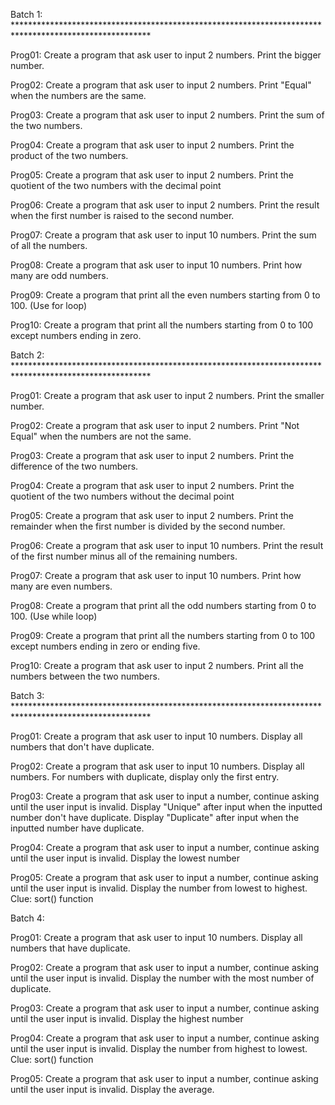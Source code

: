 Batch 1: *******************************************************************************************************

Prog01: Create a program that ask user to input 2 numbers. Print the bigger number.

Prog02: Create a program that ask user to input 2 numbers. Print "Equal" when the numbers are the same.

Prog03: Create a program that ask user to input 2 numbers. Print the sum of the two numbers.

Prog04: Create a program that ask user to input 2 numbers. Print the product of the two numbers.

Prog05: Create a program that ask user to input 2 numbers. Print the quotient of the two numbers with the decimal point

Prog06: Create a program that ask user to input 2 numbers. Print the result when the first number is raised to the second number.

Prog07: Create a program that ask user to input 10 numbers. Print the sum of all the numbers.

Prog08: Create a program that ask user to input 10 numbers. Print how many are odd numbers.

Prog09: Create a program that print all the even numbers starting from 0 to 100. (Use for loop)

Prog10: Create a program that print all the numbers starting from 0 to 100 except numbers ending in zero.


Batch 2: *******************************************************************************************************

Prog01: Create a program that ask user to input 2 numbers. Print the smaller number.

Prog02: Create a program that ask user to input 2 numbers. Print "Not Equal" when the numbers are not the same.

Prog03: Create a program that ask user to input 2 numbers. Print the difference of the two numbers.

Prog04: Create a program that ask user to input 2 numbers. Print the quotient of the two numbers without the decimal point

Prog05: Create a program that ask user to input 2 numbers. Print the remainder when the first number is divided by the second number.

Prog06: Create a program that ask user to input 10 numbers. Print the result of the first number minus all of the remaining numbers.

Prog07: Create a program that ask user to input 10 numbers. Print how many are even numbers.

Prog08: Create a program that print all the odd numbers starting from 0 to 100. (Use while loop)

Prog09: Create a program that print all the numbers starting from 0 to 100 except numbers ending in zero or ending five.

Prog10: Create a program that ask user to input 2 numbers. Print all the numbers between the two numbers.


Batch 3: *******************************************************************************************************

Prog01: Create a program that ask user to input 10 numbers. Display all numbers that don't have duplicate.

Prog02: Create a program that ask user to input 10 numbers. Display all numbers. For numbers with duplicate, display only the first entry.

Prog03: Create a program that ask user to input a number, continue asking until the user input is invalid. Display "Unique" after input when the inputted number don't have duplicate. Display "Duplicate" after input when the inputted number have duplicate.

Prog04: Create a program that ask user to input a number, continue asking until the user input is invalid. Display the lowest number

Prog05: Create a program that ask user to input a number, continue asking until the user input is invalid. Display the number from lowest to highest. Clue: sort() function

Batch 4:

Prog01: Create a program that ask user to input 10 numbers. Display all numbers that have duplicate.

Prog02: Create a program that ask user to input a number, continue asking until the user input is invalid. Display the number with the most number of duplicate.

Prog03: Create a program that ask user to input a number, continue asking until the user input is invalid. Display the highest number

Prog04: Create a program that ask user to input a number, continue asking until the user input is invalid. Display the number from highest to lowest. Clue: sort() function

Prog05: Create a program that ask user to input a number, continue asking until the user input is invalid. Display the average.
